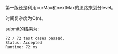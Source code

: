 第一版还是利用curMax和nextMax的思路来划分level。

时间复杂度为O(n)。

submit的结果为:
```
72 / 72 test cases passed.
Status: Accepted
Runtime: 72 ms
```
